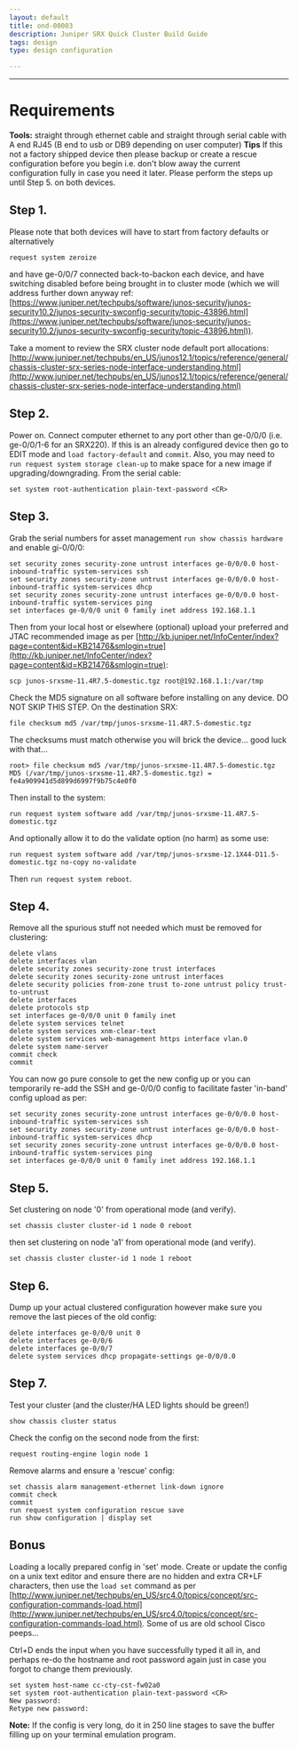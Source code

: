 ```yaml
---
layout: default
title: ond-00003
description: Juniper SRX Quick Cluster Build Guide
tags: design 
type: design configuration

---
```


---

# Requirements

**Tools:** straight through ethernet cable and straight through serial cable with A end RJ45 (B end to usb or DB9 depending on user computer)
**Tips** If this not a factory shipped device then please backup or create a rescue configuration before you begin i.e. don't blow away the current configuration fully in case you need it later. Please perform the steps up until Step 5. on both devices.

## Step 1.
Please note that both devices will have to start from factory defaults or alternatively 

    request system zeroize

and have ge-0/0/7 connected back-to-backon each device, and have switching disabled before being brought in to cluster mode (which we will address further down anyway ref: [https://www.juniper.net/techpubs/software/junos-security/junos-security10.2/junos-security-swconfig-security/topic-43896.html](https://www.juniper.net/techpubs/software/junos-security/junos-security10.2/junos-security-swconfig-security/topic-43896.html)).

Take a moment to review the SRX cluster node default port allocations: [http://www.juniper.net/techpubs/en_US/junos12.1/topics/reference/general/chassis-cluster-srx-series-node-interface-understanding.html](http://www.juniper.net/techpubs/en_US/junos12.1/topics/reference/general/chassis-cluster-srx-series-node-interface-understanding.html)

## Step 2.

Power on. Connect computer ethernet to any port other than ge-0/0/0 (i.e. ge-0/0/1-6 for an SRX220). If this is an already configured device then go to EDIT mode and `load factory-default` and `commit`. Also, you may need to `run request system storage clean-up` to make space for a new image if upgrading/downgrading. From the serial cable:

    set system root-authentication plain-text-password <CR>

## Step 3.

Grab the serial numbers for asset management `run show chassis hardware` and enable gi-0/0/0:

    set security zones security-zone untrust interfaces ge-0/0/0.0 host-inbound-traffic system-services ssh
    set security zones security-zone untrust interfaces ge-0/0/0.0 host-inbound-traffic system-services dhcp
    set security zones security-zone untrust interfaces ge-0/0/0.0 host-inbound-traffic system-services ping
    set interfaces ge-0/0/0 unit 0 family inet address 192.168.1.1
  
Then from your local host or elsewhere (optional) upload your preferred and JTAC recommended image as per [http://kb.juniper.net/InfoCenter/index?page=content&id=KB21476&smlogin=true](http://kb.juniper.net/InfoCenter/index?page=content&id=KB21476&smlogin=true):


    scp junos-srxsme-11.4R7.5-domestic.tgz root@192.168.1.1:/var/tmp

Check the MD5 signature on all software before installing on any device. DO NOT SKIP THIS STEP. On the destination SRX:

    file checksum md5 /var/tmp/junos-srxsme-11.4R7.5-domestic.tgz

The checksums must match otherwise you will brick the device… good luck with that…

    root> file checksum md5 /var/tmp/junos-srxsme-11.4R7.5-domestic.tgz
    MD5 (/var/tmp/junos-srxsme-11.4R7.5-domestic.tgz) = fe4a909941d5d899d6997f9b75c4e0f0

Then install to the system:

    run request system software add /var/tmp/junos-srxsme-11.4R7.5-domestic.tgz

And optionally allow it to do the validate option (no harm) as some use:

    run request system software add /var/tmp/junos-srxsme-12.1X44-D11.5-domestic.tgz no-copy no-validate


Then `run request system reboot`.

## Step 4.

Remove all the spurious stuff not needed which must be removed for clustering:


    delete vlans
    delete interfaces vlan
    delete security zones security-zone trust interfaces
    delete security zones security-zone untrust interfaces
    delete security policies from-zone trust to-zone untrust policy trust-to-untrust
    delete interfaces
    delete protocols stp
    set interfaces ge-0/0/0 unit 0 family inet
    delete system services telnet
    delete system services xnm-clear-text
    delete system services web-management https interface vlan.0
    delete system name-server
    commit check
    commit

You can now go pure console to get the new config up or you can temporarily re-add the SSH and ge-0/0/0 config to facilitate faster 'in-band' config upload as per:

    set security zones security-zone untrust interfaces ge-0/0/0.0 host-inbound-traffic system-services ssh
    set security zones security-zone untrust interfaces ge-0/0/0.0 host-inbound-traffic system-services dhcp
    set security zones security-zone untrust interfaces ge-0/0/0.0 host-inbound-traffic system-services ping
    set interfaces ge-0/0/0 unit 0 family inet address 192.168.1.1

## Step 5.

Set clustering on node '0' from operational mode (and verify).

    set chassis cluster cluster-id 1 node 0 reboot

then set clustering on node 'a1' from operational mode (and verify).

    set chassis cluster cluster-id 1 node 1 reboot


## Step 6. 

Dump up your actual clustered configuration however make sure you remove the last pieces of the old config:

    delete interfaces ge-0/0/0 unit 0
    delete interfaces ge-0/0/6
    delete interfaces ge-0/0/7
    delete system services dhcp propagate-settings ge-0/0/0.0

## Step 7.

Test your cluster (and the cluster/HA LED lights should be green!)

    show chassis cluster status

Check the config on the second node from the first:

    request routing-engine login node 1

Remove alarms and ensure a 'rescue' config:

    set chassis alarm management-ethernet link-down ignore
    commit check
    commit
    run request system configuration rescue save
    run show configuration | display set

## Bonus

Loading a locally prepared config in 'set' mode. Create or update the config on a unix text editor and ensure there are no hidden and extra CR+LF characters, then use the ```load set``` command as per [http://www.juniper.net/techpubs/en_US/src4.0/topics/concept/src-configuration-commands-load.html](http://www.juniper.net/techpubs/en_US/src4.0/topics/concept/src-configuration-commands-load.html). Some of us are old school Cisco peeps…

Ctrl+D ends the input when you have successfully typed it all in, and perhaps re-do the hostname and root password again just in case you forgot to change them previously.

    set system host-name cc-cty-cst-fw02a0
    set system root-authentication plain-text-password <CR>
    New password:
    Retype new password:

**Note:** If the config is very long, do it in 250 line stages to save the buffer filling up on your terminal emulation program.






